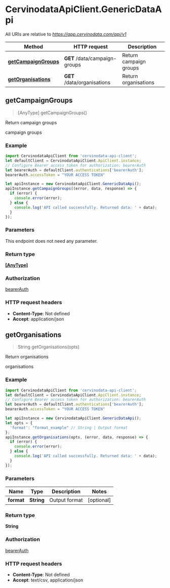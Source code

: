 # CervinodataApiClient.GenericDataApi

All URIs are relative to *https://app.cervinodata.com/api/v1*

Method | HTTP request | Description
------------- | ------------- | -------------
[**getCampaignGroups**](GenericDataApi.md#getCampaignGroups) | **GET** /data/campaign-groups | Return campaign groups
[**getOrganisations**](GenericDataApi.md#getOrganisations) | **GET** /data/organisations | Return organisations



## getCampaignGroups

> [AnyType] getCampaignGroups()

Return campaign groups

campaign groups

### Example

```javascript
import CervinodataApiClient from 'cervinodata-api-client';
let defaultClient = CervinodataApiClient.ApiClient.instance;
// Configure Bearer access token for authorization: bearerAuth
let bearerAuth = defaultClient.authentications['bearerAuth'];
bearerAuth.accessToken = "YOUR ACCESS TOKEN"

let apiInstance = new CervinodataApiClient.GenericDataApi();
apiInstance.getCampaignGroups((error, data, response) => {
  if (error) {
    console.error(error);
  } else {
    console.log('API called successfully. Returned data: ' + data);
  }
});
```

### Parameters

This endpoint does not need any parameter.

### Return type

[**[AnyType]**](AnyType.md)

### Authorization

[bearerAuth](../README.md#bearerAuth)

### HTTP request headers

- **Content-Type**: Not defined
- **Accept**: application/json


## getOrganisations

> String getOrganisations(opts)

Return organisations

organisations

### Example

```javascript
import CervinodataApiClient from 'cervinodata-api-client';
let defaultClient = CervinodataApiClient.ApiClient.instance;
// Configure Bearer access token for authorization: bearerAuth
let bearerAuth = defaultClient.authentications['bearerAuth'];
bearerAuth.accessToken = "YOUR ACCESS TOKEN"

let apiInstance = new CervinodataApiClient.GenericDataApi();
let opts = {
  'format': "format_example" // String | Output format
};
apiInstance.getOrganisations(opts, (error, data, response) => {
  if (error) {
    console.error(error);
  } else {
    console.log('API called successfully. Returned data: ' + data);
  }
});
```

### Parameters


Name | Type | Description  | Notes
------------- | ------------- | ------------- | -------------
 **format** | **String**| Output format | [optional] 

### Return type

**String**

### Authorization

[bearerAuth](../README.md#bearerAuth)

### HTTP request headers

- **Content-Type**: Not defined
- **Accept**: text/csv, application/json

